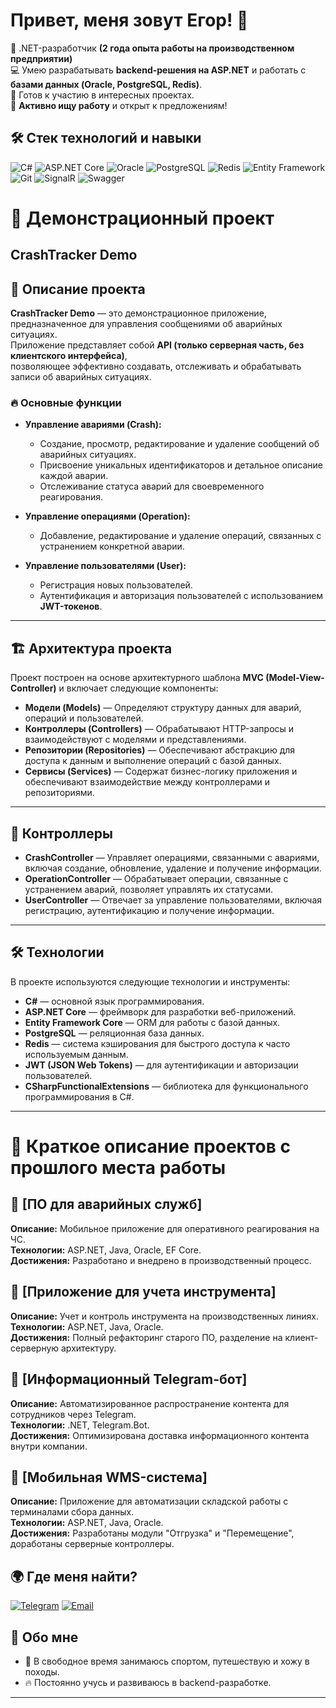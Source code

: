 # Привет, меня зовут Егор! 👋

🚀 .NET-разработчик  **(2 года опыта работы на производственном предприятии)**  
💻 Умею разрабатывать **backend-решения на ASP.NET** и работать с **базами данных (Oracle, PostgreSQL, Redis)**.  
📍 Готов к участию в интересных проектах.  
🔎 **Активно ищу работу** и открыт к предложениям! 


## 🛠️ Стек технологий и навыки
![C#](https://img.shields.io/badge/-C%23-239120?style=flat-square&logo=c-sharp&logoColor=white)
![ASP.NET Core](https://img.shields.io/badge/-ASP.NET_Core-512BD4?style=flat-square&logo=dotnet&logoColor=white)
![Oracle](https://img.shields.io/badge/-Oracle-F80000?style=flat-square&logo=oracle&logoColor=white)
![PostgreSQL](https://img.shields.io/badge/-PostgreSQL-336791?style=flat-square&logo=postgresql&logoColor=white)
![Redis](https://img.shields.io/badge/-Redis-D82C20?style=flat-square&logo=redis&logoColor=white)
![Entity Framework](https://img.shields.io/badge/-Entity_Framework-512BD4?style=flat-square&logo=dotnet&logoColor=white)
![Git](https://img.shields.io/badge/-Git-F05032?style=flat-square&logo=git&logoColor=white)
![SignalR](https://img.shields.io/badge/-SignalR-512BD4?style=flat-square&logo=asp.net&logoColor=white)
![Swagger](https://img.shields.io/badge/-Swagger-85EA2D?style=flat-square&logo=swagger&logoColor=white)

# 📂 Демонстрационный проект
## CrashTracker Demo

## 📌 Описание проекта

**CrashTracker Demo** — это демонстрационное приложение, предназначенное для управления сообщениями об аварийных ситуациях.  
Приложение представляет собой **API (только серверная часть, без клиентского интерфейса)**,  
позволяющее эффективно создавать, отслеживать и обрабатывать записи об аварийных ситуациях.


### 🔥 Основные функции

- **Управление авариями (Crash):**
  - Создание, просмотр, редактирование и удаление сообщений об аварийных ситуациях.
  - Присвоение уникальных идентификаторов и детальное описание каждой аварии.
  - Отслеживание статуса аварий для своевременного реагирования.

- **Управление операциями (Operation):**
  - Добавление, редактирование и удаление операций, связанных с устранением конкретной аварии.

- **Управление пользователями (User):**
  - Регистрация новых пользователей.
  - Аутентификация и авторизация пользователей с использованием **JWT-токенов**.

---

## 🏗 Архитектура проекта

Проект построен на основе архитектурного шаблона **MVC (Model-View-Controller)** и включает следующие компоненты:

- **Модели (Models)** — Определяют структуру данных для аварий, операций и пользователей.
- **Контроллеры (Controllers)** — Обрабатывают HTTP-запросы и взаимодействуют с моделями и представлениями.
- **Репозитории (Repositories)** — Обеспечивают абстракцию для доступа к данным и выполнение операций с базой данных.
- **Сервисы (Services)** — Содержат бизнес-логику приложения и обеспечивают взаимодействие между контроллерами и репозиториями.
---

## 📂 Контроллеры

- **CrashController** — Управляет операциями, связанными с авариями, включая создание, обновление, удаление и получение информации.
- **OperationController** — Обрабатывает операции, связанные с устранением аварий, позволяет управлять их статусами.
- **UserController** — Отвечает за управление пользователями, включая регистрацию, аутентификацию и получение информации.
---

## 🛠 Технологии

В проекте используются следующие технологии и инструменты:

- **C#** — основной язык программирования.
- **ASP.NET Core** — фреймворк для разработки веб-приложений.
- **Entity Framework Core** — ORM для работы с базой данных.
- **PostgreSQL** — реляционная база данных.
- **Redis** — система кэширования для быстрого доступа к часто используемым данным.
- **JWT (JSON Web Tokens)** — для аутентификации и авторизации пользователей.
- **CSharpFunctionalExtensions** — библиотека для функционального программирования в C#.

---

# 📂  Краткое описание проектов с прошлого места работы

## 🔹 [ПО для аварийных служб]
**Описание:** Мобильное приложение для оперативного реагирования на ЧС.  
**Технологии:** ASP.NET, Java, Oracle, EF Core.  
**Достижения:** Разработано и внедрено в производственный процесс.  

## 🔹 [Приложение для учета инструмента]
**Описание:** Учет и контроль инструмента на производственных линиях.  
**Технологии:** ASP.NET, Java, Oracle.  
**Достижения:** Полный рефакторинг старого ПО, разделение на клиент-серверную архитектуру.  

## 🔹 [Информационный Telegram-бот]
**Описание:** Автоматизированное распространение контента для сотрудников через Telegram.  
**Технологии:** .NET, Telegram.Bot.  
**Достижения:** Оптимизирована доставка информационного контента внутри компании.  

## 🔹 [Мобильная WMS-система]
**Описание:** Приложение для автоматизации складской работы с терминалами сбора данных.  
**Технологии:** ASP.NET, Java, Oracle.  
**Достижения:** Разработаны модули "Отгрузка" и "Перемещение", доработаны серверные контроллеры.  

## 🌍 Где меня найти?
[![Telegram](https://img.shields.io/badge/-Telegram-26A5E4?style=flat-square&logo=telegram&logoColor=white)](https://t.me/Slalom1)
[![Email](https://img.shields.io/badge/-Email-D14836?style=flat-square&logo=gmail&logoColor=white)](mailto:burmantov2002@gmail.com)

## 🎯 Обо мне
- 🚴 В свободное время занимаюсь спортом, путешествую и хожу в походы.  
- 🔥 Постоянно учусь и развиваюсь в backend-разработке.  

---

